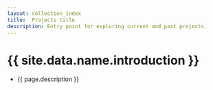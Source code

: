 ```yaml
---
layout: collection_index
title:  Projects title
description: Entry point for exploring current and past projects.
---
```


# {{ site.data.name.introduction }}
- {{ page.description }}

